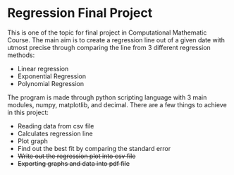 # Regression Final Project

This is one of the topic for final project in Computational Mathematic Course. The main aim is to create a regression line out of a given date with utmost precise through comparing the line from 3 different regression methods:

- Linear regression
- Exponential Regression
- Polynomial Regression

The program is made through python scripting language with 3 main modules, numpy, matplotlib, and decimal. There are a few things to achieve in this project:

- Reading data from csv file
- Calculates regression line
- Plot graph
- Find out the best fit by comparing the standard error
- ~~Write out the regression plot into csv file~~
- ~~Exporting graphs and data into pdf file~~